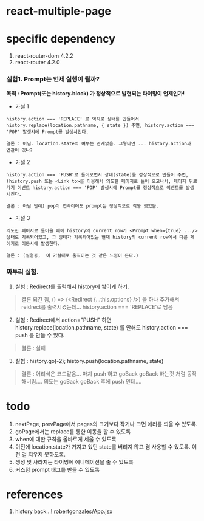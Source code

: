 # react-multiple-page

# specific dependency

1. react-router-dom 4.2.2
2. react-router 4.2.0

### 실험1. Prompt는 언제 실행이 될까?

**목적 : Prompt(또는 history.block) 가 정상적으로 발현되는 타이밍이 언제인가!**

- 가설 1

```
history.action === 'REPLACE' 로 억지로 상태를 만들어서 history.replace(location.pathname, { state }) 주면, history.action === 'POP' 발생시에 Prompt를 발생시킨다.

결론 : 아님. location.state의 여부는 관계없음. 그렇다면 ... history.action과 연관이 있나?
```

- 가설 2

```
history.action === 'PUSH'로 들어오면서 상태(state)를 정상적으로 만들어 주면, (history.push 또는 <Link to>를 이용해서 의도한 페이지로 들어 오고나서, 페이지 뒤로가기 이벤트 history.action === 'POP' 발생시에 Prompt를 정상적으로 이벤트를 발생시킨다. 

결론 : 아님 반례) pop이 연속이어도 prompt는 정상적으로 작동 했었음.
```

- 가설 3

```
의도한 페이지로 들어올 때에 history의 current row가 <Prompt when={true} .../> 상태로 기록되어있고, 그 상태가 기록되어있는 현재 history의 current row에서 다른 페이지로 이동시에 발생한다.

결론 : (실험중,  이 가설대로 움직이는 것 같은 느낌이 든다.)
```

### 짜투리 실험.

1. 실험 : Redirect를 출력해서 history에 쌓이게 하기.

> 결론 되긴 됨, () => (<Redirect {...this.options} />) 을 하나 추가해서 reidrect를 출력시켰는데... history.action === 'REPLACE'로 남음

2. 실험 : Redirect에서 action="PUSH" 하면 history.replace(location.pathname, state) 를 안해도 history.action === push 를 만들 수 있다.

> 결론 : 실패

3. 실험 : history.go(-2); history.push(location.pathname, state)

> 결론 : 어리석은 코드같음... 마치 push 하고 goBack goBack 하는것 처럼 동작해버림.... 의도는 goBack goBack 후에 push 인데....


# todo

1. nextPage, prevPage에서 pages의 크기보다 작거나 크면 에러를 띄울 수 있도록.
2. goPage에서는 replace를 통한 이동을 할 수 있도록
3. when에 대한 규칙을 올바르게 세울 수 있도록
4. 이전에 location.state가 가지고 있던 state를 버리지 않고 겸 사용할 수 있도록. 이전 걸 지우지 못하도록.
5. 생성 및 사라지는 타이밍에 에니메이션을 줄 수 있도록
6. 커스텀 prompt 태그를 만들 수 있도록


# references

 1. history back...! [robertgonzales/App.jsx](https://gist.github.com/robertgonzales/e54699212da497740845712f3648d98c)